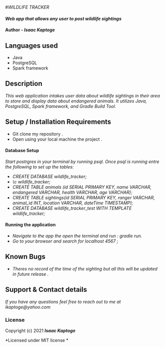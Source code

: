#_WILDLIFE TRACKER_

#### _Web app that allows any user to post wildlife sightings_

#### Author - _**Isaac Kaptoge**_

## Languages used
- Java
- PostgreSQL
- Spark framework

## Description
_This web application intakes user data about wildlife sightings in their area to store and display data about endangered animals. It utilizes Java, PostgreSQL, Spark framework, and Gradle Build Tool._

## Setup / Installation Requirements
- Git clone my repository .
- Open using your local machine the project .

#### Database Setup
_Start postrgres in your terminal by running psql._
_Once psql is running entre the following to set up the tables:_
* _CREATE DATABASE wildlife_tracker;_
* _\c wildlife_tracker;_
* _CREATE TABLE animals (id SERIAL PRIMARY KEY, name VARCHAR, endangered VARCHAR, health VARCHAR, age VARCHAR);_
* _CREATE TABLE sightings(id SERIAL PRIMARY KEY, ranger VARCHAR, animal_id INT, location VARCHAR, dateTime TIMESTAMP);_
* _CREATE DATABASE wildlife_tracker_test WITH TEMPLATE wildlife_tracker;_

#### Running the application
* _Navigate to the app the open the terminal and run : gradle run._
* _Go to your browser and search for localhost 4567 ;_
## Known Bugs
* _Theres no record of the time of the sighting but all this will be updated in future release ._

## Support & Contact details
_If you have any questions feel free to reach out to me at ikaptoge@yahoo.com_

### License
Copyright (c) 2021 **_Isaac Kaptoge_**

*Licensed under MIT license *